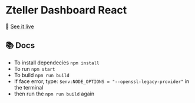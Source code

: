 # Zteller Dashboard React



🚀 [See it live](https://dashboard.zteller.com)





## 📚 Docs

- To install dependecies `npm install`
- To run `npm start`
- To build `npm run build`
- If face error, type: `$env:NODE_OPTIONS = "--openssl-legacy-provider"` in the terminal
- then run the `npm run build` again
